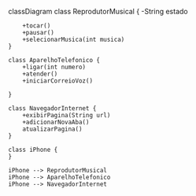 classDiagram
    class ReprodutorMusical {
        -String estado

        +tocar()
        +pausar()
        +selecionarMusica(int musica)
    }

    class AparelhoTelefonico {
        +ligar(int numero)
        +atender()
        +iniciarCorreioVoz()
        
    }

    class NavegadorInternet {
        +exibirPagina(String url)
        +adicionarNovaAba()
        atualizarPagina()
    }

    class iPhone {
    }

    iPhone --> ReprodutorMusical
    iPhone --> AparelhoTelefonico
    iPhone --> NavegadorInternet
